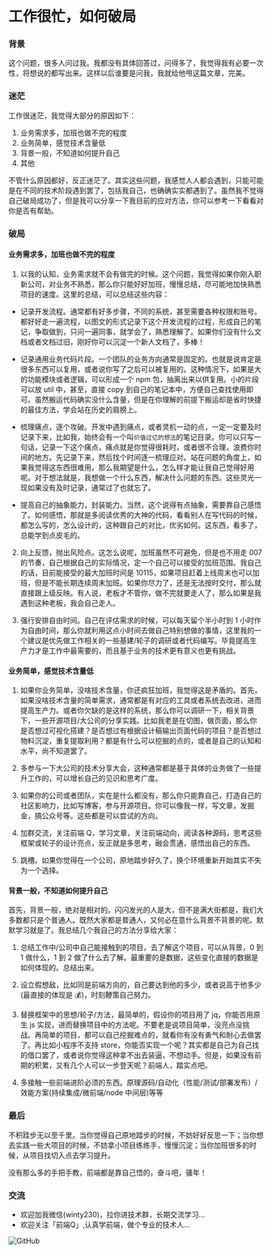 # 工作很忙，如何破局

### 背景

这个问题，很多人问过我。我都没有具体回答过，问得多了，我觉得我有必要一次性，将想说的都写出来。这样以后谁要是问我，我就给他甩这篇文章，完美。

### 迷茫

工作很迷茫，我觉得大部分的原因如下：

1. 业务需求多，加班也做不完的程度
2. 业务简单，感觉技术含量低
3. 背景一般，不知道如何提升自己
4. 其他

不管什么原因都好，反正迷茫了。其实这些问题，我感觉人人都会遇到，只能可能是在不同的技术阶段遇到罢了，包括我自己，也确确实实都遇到了。虽然我不觉得自己破局成功了，但是我可以分享一下我目前的应对方法，你可以参考一下看看对你是否有帮助。

### 破局

#### 业务需求多，加班也做不完的程度

1. 以我的认知，业务需求就不会有做完的时候。这个问题，我觉得如果你刚入职新公司，对业务不熟悉，那么你只能好好加班，慢慢总结，尽可能地加快熟悉项目的速度。这里的总结，可以总结这些内容：

- 记录开发流程。通常都有好多步骤，不同的系统，甚至需要各种权限和账号。都好好走一遍流程，以图文的形式记录下这个开发流程的过程，形成自己的笔记，争取做到，只问一遍同事，就学会了，熟悉理解了。如果你们没有什么文档或者文档过旧，刚好你可以沉淀一个新人文档了，多棒！

- 记录通用业务代码片段。一个团队的业务方向通常是固定的。也就是说肯定是很多东西可以复用，或者说你写了之后可以被复用的。这种情况下，如果是大的功能模块或者逻辑，可以形成一个 npm 包，抽离出来以供复用。小的片段可以放 util 中，甚至，直接 copy 到自己的笔记本中，方便自己查找使用即可。虽然搬运代码确实没什么含量，但是在你理解的前提下搬运却是省时快捷的最佳方法，学会站在历史的肩膀上。

- 梳理痛点，逐个攻破。开发中遇到痛点，或者灵机一动的点，一定一定要及时记录下来，比如我，始终会有一个叫`价值过亿的想法`的笔记目录。你可以只写一句话，记录一下这个痛点，痛点就是你觉得很耗时，或者很不合理，浪费你时间的地方。先记录下来，然后找个时间逐一梳理应对。站在问题的角度上，如果我觉得这东西很难用，那么我期望是什么，怎么样才能让我自己觉得好用呢。对于想法就是，我想做一个什么东西，解决什么问题的东西。这些灵光一现如果没有及时记录，通常过了也就忘了。

- 提高自己的抽象能力，封装能力。当然，这个说得有点抽象，需要靠自己感悟了。如何感悟，那就是多阅读优秀的大神的代码，看看别人在写代码的时候，都怎么写的，怎么设计的，这种跟自己的对比，优劣如何。这东西，看多了，总能学到点皮毛的。

2. 向上反馈，抛出风险点。这怎么说呢，加班虽然不可避免，但是也不用走 007 的节奏，自己根据自己的实际情况，定一个自己可以接受的加班范围。我自己的话，目前能接受的最大加班时间是 10115，如果项目赶着上线周末也可以加班，但是不能长期连续周末加班。如果你尽力了，还是无法按时交付，那么就直接跟上级反映。有人说，老板才不管你，做不完就要走人了，那么如果是我遇到这种老板，我会自己走人。

3. 强行安排自由时间。自己在评估需求的时候，可以每天留个半小时到 1 小时作为自由时间，那么你就利用这点小时间去做自己特别想做的事情，这里我的一个建议是优先做工作相关的一些基建/轮子的调研或者代码编写。毕竟提高生产力才是工作中最需要的，而且基于业务的技术更有意义也更有挑战。

#### 业务简单，感觉技术含量低

1. 如果你业务简单，没啥技术含量，你还疯狂加班，我觉得这是矛盾的。首先，如果没啥技术含量的简单需求，通常都是有对应的工具或者系统去改进，进而提高生产力。或者你欠缺的是这样的系统，那么你可以调研一下，相关背景下，一些开源项目/大公司的分享实践。比如我老是在切图，做页面，那么你是否想过可视化搭建？是否想过有根据设计稿输出页面代码的项目？是否想过物料沉淀，重复提取利用？都是有什么可以挖掘的点的，或者是自己的认知和水平，尚不知道罢了。

2. 多参与一下大公司的技术分享大会，这种通常都是基于具体的业务做了一些提升工作的，可以增长自己的见识和思考广度。

3. 如果你的公司或者团队，实在是什么都没有，那么你只能靠自己，打造自己的社区影响力，比如写博客，参与开源项目。你可以像我一样，写文章，发掘金，搞公众号等。这些都是可以尝试的方向。

4. 加群交流，关注前端 Q，学习文章，关注前端动向，阅读各种源码，思考这些框架或轮子的设计亮点，反正就是多思考，融会贯通，感悟出自己的东西。

5. 跳槽。如果你觉得在一个公司，原地踏步好久了，换个环境重新开始其实不失为一个选择。

#### 背景一般，不知道如何提升自己

首先，背景一般，绝对是相对的。闪闪发光的人是大，但不是满大街都是，我们大多数都只是个普通人。既然大家都是普通人，又何必在意什么背景不背景的呢。默默学习就是了。我总结几个我自己的方法分享给大家：

1. 总结工作中/公司中自己能接触到的项目，去了解这个项目，可以从背景，0 到 1 做什么，1 到 2 做了什么去了解。最重要的是数据，这些变化直接的数据是如何体现的。总结出来。

2. 设立假想敌，比如同是前端方向的，自己要达到他的多少，或者说高于他多少(最直接的体现是 💰)，时刻鞭策自己努力。

3. 替换框架中的思想/轮子/方法，最简单的，假设你的项目用了 jq，你能否用原生 js 实现，进而替换项目中的方法呢。不要老是说项目简单，没亮点没挑战。再简单的项目，都可以自己挖掘难点的，就看你有没有勇气和耐心去做罢了。再比如小程序不支持 store，你能否实现一个呢？其实都是自己为自己找的借口罢了，或者说你觉得这种拿不出去装逼，不想动手。但是，如果没有前期的积累，又有几个人可以一步登天呢？前端人，踏实点吧。

4. 多接触一些前端进阶必须的东西。原理源码/自动化（性能/测试/部署发布）/效能方案(持续集成/微前端/node 中间层)等等

### 最后

不积跬步无以至千里。当你觉得自己原地踏步的时候，不妨好好反思一下；当你想去实践一些大项目的时候，不妨拿小项目练练手，慢慢沉淀；当你加班很多的时候，从项目找切入点去学习提升。

没有那么多的手把手教，前端都是靠自己悟的，奋斗吧，骚年！

### 交流
+ 欢迎加我微信(winty230)，拉你进技术群，长期交流学习...
+ 欢迎关注「前端Q」,认真学前端，做个专业的技术人...

![GitHub](https://raw.githubusercontent.com/LuckyWinty/blog/master/images/qrcode/%E4%BA%8C%E7%BB%B4%E7%A0%81%E7%BE%8E%E5%8C%96%202.png)